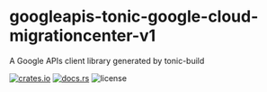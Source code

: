 # googleapis-tonic-google-cloud-migrationcenter-v1

A Google APIs client library generated by tonic-build

[![crates.io](https://img.shields.io/crates/v/googleapis-tonic-google-cloud-migrationcenter-v1)](https://crates.io/crates/googleapis-tonic-google-cloud-migrationcenter-v1)
[![docs.rs](https://img.shields.io/docsrs/googleapis-tonic-google-cloud-migrationcenter-v1)](https://docs.rs/googleapis-tonic-google-cloud-migrationcenter-v1)
![license](https://img.shields.io/crates/l/googleapis-tonic-google-cloud-migrationcenter-v1)
